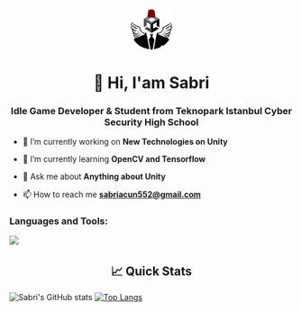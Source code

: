<p align="center"><img width="15%" src="pp.png" /></a></p>
<h1 align="center"> 👋 Hi, I'am Sabri</h1>
<h3 align="center">Idle Game Developer & Student from Teknopark Istanbul Cyber Security High School</h3>

- 🔭 I’m currently working on **New Technologies on Unity**

- 🌱 I’m currently learning **OpenCV and Tensorflow**

- 💬 Ask me about **Anything about Unity**

- 📫 How to reach me **sabriacun552@gmail.com**

<h3 

<h3 align="left">Languages and Tools:</h3>
<img src="https://img.shields.io/badge/python%20-%233572A5.svg?&style=for-the-badge&logo=python&logoColor=white"/>

<h2 align="center">📈 Quick Stats </h2> 

![Sabri's GitHub stats](https://github-readme-stats.vercel.app/api?username=SabriACUN\&bg_color=30,e96443,904e95\&title_color=fff\&text_color=fff)
[![Top Langs](https://github-readme-stats.vercel.app/api/top-langs/?username=SabriACUN\&layout=donut\&bg_color=30,e96443,904e95\&title_color=fff\&text_color=fff)](https://github.com/SabriACUN/github-readme-stats)

